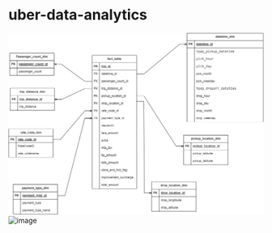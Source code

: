 # uber-data-analytics
![Alt Text](https://github.com/annhthuu16/uber-data-analytics/blob/main/Star%20Schema.drawio.png)
![image](https://github.com/annhthuu16/uber-data-analytics/assets/116723587/1e713d7d-7420-43fd-8928-f19dcf3c93e3)

